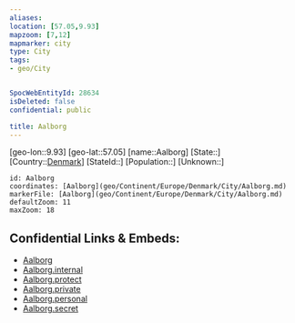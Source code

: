 ```yaml
---
aliases: 
location: [57.05,9.93]
mapzoom: [7,12] 
mapmarker: city 
type: City
tags:
- geo/City


SpocWebEntityId: 28634
isDeleted: false
confidential: public

title: Aalborg
---
```

[geo-lon::9.93]
[geo-lat::57.05]
[name::Aalborg]
[State::]
[Country::[Denmark](geo/Continent/Europe/Denmark.md)]
[StateId::]
[Population::]
[Unknown::]


```leaflet
id: Aalborg
coordinates: [Aalborg](geo/Continent/Europe/Denmark/City/Aalborg.md)
markerFile: [Aalborg](geo/Continent/Europe/Denmark/City/Aalborg.md)
defaultZoom: 11 
maxZoom: 18
```


## Confidential Links & Embeds: 
- [Aalborg](../../../../../../_public/geo/Continent/Europe/Denmark/City/Aalborg.md) 
- [Aalborg.internal](../../../../../../_internal/geo/Continent/Europe/Denmark/City/Aalborg.internal.md) 
- [Aalborg.protect](../../../../../../_protect/geo/Continent/Europe/Denmark/City/Aalborg.protect.md) 
- [Aalborg.private](../../../../../../_private/geo/Continent/Europe/Denmark/City/Aalborg.private.md) 
- [Aalborg.personal](../../../../../../_personal/geo/Continent/Europe/Denmark/City/Aalborg.personal.md) 
- [Aalborg.secret](../../../../../../_secret/geo/Continent/Europe/Denmark/City/Aalborg.secret.md) 
